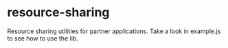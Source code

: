 # resource-sharing
Resource sharing utilities for partner applications.
Take a look in example.js to see how to use the lib.
